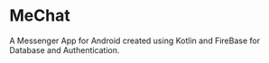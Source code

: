 # MeChat
 A Messenger App for Android created using Kotlin and FireBase for Database and Authentication.
